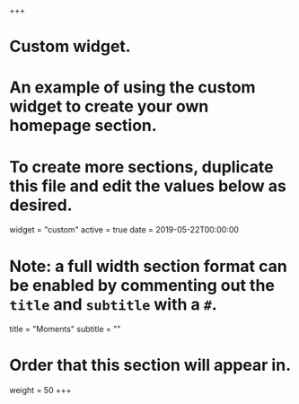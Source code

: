+++
# Custom widget.
# An example of using the custom widget to create your own homepage section.
# To create more sections, duplicate this file and edit the values below as desired.
widget = "custom"
active = true
date = 2019-05-22T00:00:00

# Note: a full width section format can be enabled by commenting out the `title` and `subtitle` with a `#`.
title = "Moments"
subtitle = ""

# Order that this section will appear in.
weight = 50
+++

<blockquote class="twitter-timeline"><a class="twitter-timeline" data-height='1200' href="https://twitter.com/DeweyBrooke1/likes?ref_src=twsrc%5Etfw" data-aria-polite="assertive"></a></blockquote> <script async src="https://platform.twitter.com/widgets.js" charset="utf-8"></script>



